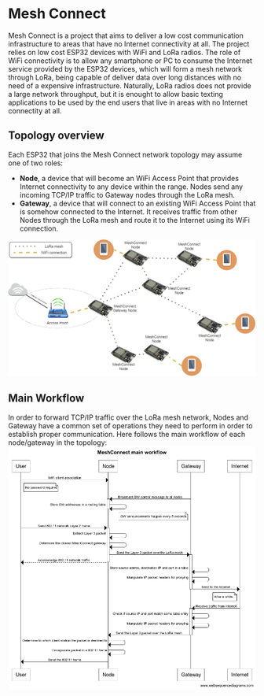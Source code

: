 # Mesh Connect
Mesh Connect is a project that aims to deliver a low cost communication infrastructure to areas that have no Internet connectivity at all. The project relies on low cost ESP32 devices with WiFi and LoRa radios. The role of WiFi connectivity is to allow any smartphone or PC to consume the Internet service provided by the ESP32 devices, which will form a mesh network through LoRa, being capable of deliver data over long distances with no need of a expensive infrastructure. Naturally, LoRa radios does not provide a large network throughput, but it is enought to allow basic texting applications to be used by the end users that live in areas with no Internet connectity at all.

## Topology overview
Each ESP32 that joins the Mesh Connect network topology may assume one of two roles:
- **Node**, a device that will become an WiFi Access Point that provides Internet connectivity to any device within the range. Nodes send any incoming TCP/IP traffic to Gateway nodes through the LoRa mesh.
- **Gateway**, a device that will connect to an existing WiFi Access Point that is somehow connected to the Internet. It receives traffic from other Nodes through the LoRa mesh and route it to the Internet using its WiFi connection. 

![Topology Overview](docs/topology.png)

## Main Workflow
In order to forward TCP/IP traffic over the LoRa mesh network, Nodes and Gateway have a common set of operations they need to perform in order to establish proper communication. Here follows the main workflow of each node/gateway in the topology:
![Main Workflow](docs/packet_seq_diag.png)
